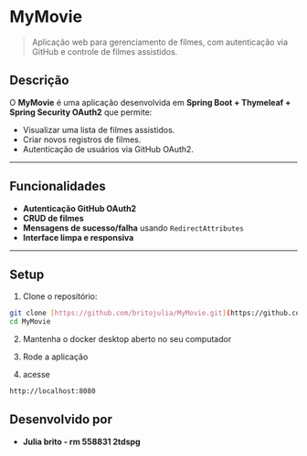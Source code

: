 # MyMovie

> Aplicação web para gerenciamento de filmes, com autenticação via GitHub e controle de filmes assistidos.

## Descrição

O **MyMovie** é uma aplicação desenvolvida em **Spring Boot + Thymeleaf + Spring Security OAuth2** que permite:  

- Visualizar uma lista de filmes assistidos.  
- Criar novos registros de filmes.  
- Autenticação de usuários via GitHub OAuth2.   

---

## Funcionalidades

- **Autenticação GitHub OAuth2**  
- **CRUD de filmes**
- **Mensagens de sucesso/falha** usando `RedirectAttributes`  
- **Interface limpa e responsiva**  

---

## Setup

1. Clone o repositório:

```bash
git clone [https://github.com/britojulia/MyMovie.git](https://github.com/britojulia/MyMovie)
cd MyMovie
```

2.  Mantenha o docker desktop aberto no seu computador

3. Rode a aplicação
4.  acesse
```bash
http://localhost:8080
```

## Desenvolvido por

- **Julia brito - rm 558831 2tdspg**  




